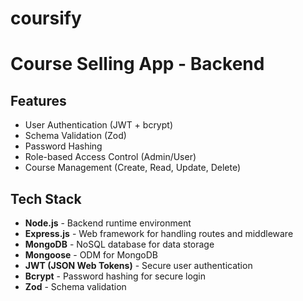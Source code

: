 # coursify
# Course Selling App - Backend
## Features

- User Authentication (JWT + bcrypt)
- Schema Validation (Zod)
- Password Hashing
- Role-based Access Control (Admin/User)
- Course Management (Create, Read, Update, Delete)

## Tech Stack

- **Node.js** - Backend runtime environment
- **Express.js** - Web framework for handling routes and middleware
- **MongoDB** - NoSQL database for data storage
- **Mongoose** - ODM for MongoDB
- **JWT (JSON Web Tokens)** - Secure user authentication
- **Bcrypt** - Password hashing for secure login
- **Zod** - Schema validation

